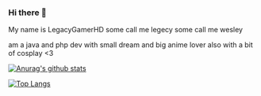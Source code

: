 ### Hi there 👋

My name is LegacyGamerHD some call me legecy some call me wesley

am a java and php dev with small dream and big anime lover also with a bit of cosplay <3

[![Anurag's github stats](https://github-readme-stats.vercel.app/api?username=LegacyGamerHD&count_private=true&show_icons=true)](https://github.com/anuraghazra/github-readme-stats)

[![Top Langs](https://github-readme-stats.vercel.app/api/top-langs/?username=LegacyGamerHD&layout=compact)](https://github.com/anuraghazra/github-readme-stats)
